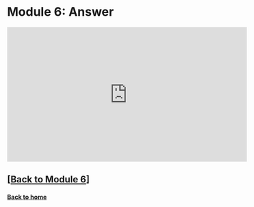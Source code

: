 # Module 6: Answer  

<iframe width="560" height="315" src="https://www.youtube.com/embed/wZS-rMe7Wnc?si=2IFMauuk1iquFRcC" title="YouTube video player" frameborder="0" allow="accelerometer; autoplay; clipboard-write; encrypted-media; gyroscope; picture-in-picture; web-share" referrerpolicy="strict-origin-when-cross-origin" allowfullscreen></iframe>

## \[[Back to Module 6](./module6.md)\]

#### [Back to home](../index.md)
